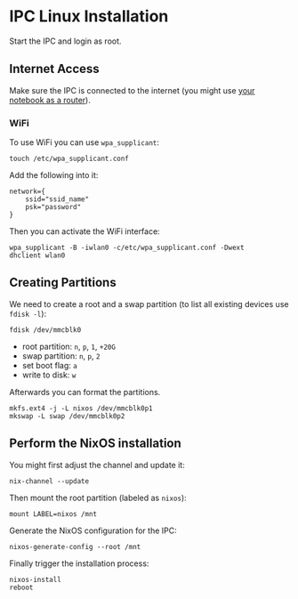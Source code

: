 # IPC Linux Installation

Start the IPC and login as root.

## Internet Access

Make sure the IPC is connected to the internet
(you might use [your notebook as a router](maintenance.html#your-notebook-as-a-router)).

### WiFi

To use WiFi you can use `wpa_supplicant`:

    touch /etc/wpa_supplicant.conf

Add the following into it:

    network={
        ssid="ssid_name"
        psk="password"
    }

Then you can activate the WiFi interface:

    wpa_supplicant -B -iwlan0 -c/etc/wpa_supplicant.conf -Dwext
    dhclient wlan0

## Creating Partitions

We need to create a root and a swap partition
(to list all existing devices use `fdisk -l`):

    fdisk /dev/mmcblk0

- root partition: `n`, `p`, `1`, `+20G`
- swap partition: `n`, `p`, `2`
- set boot flag: `a`
- write to disk: `w`

Afterwards you can format the partitions.

    mkfs.ext4 -j -L nixos /dev/mmcblk0p1
    mkswap -L swap /dev/mmcblk0p2

## Perform the NixOS installation

You might first adjust the channel and update it:

    nix-channel --update

Then mount the root partition (labeled as `nixos`):

    mount LABEL=nixos /mnt

Generate the NixOS configuration for the IPC:

    nixos-generate-config --root /mnt

Finally trigger the installation process:

    nixos-install
    reboot
